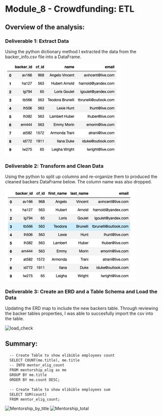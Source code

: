 # Module_8 - Crowdfunding: ETL 

## Overview of the analysis:

### Deliverable 1: Extract Data

Using the python dictionary method I extracted the data from the backer_info.csv file into a DataFrame. 

![backers](images/backers.png "Backers")

### Deliverable 2: Transform and Clean Data

Using the python to split up columns and re-organize them to produced the cleaned backers DataFrame below. The column name was also dropped. 

![backers_cleaned](images/backers_cleaned.png "Backers Cleaned")

### Deliverable 3: Create an ERD and a Table Schema and Load the Data

Updating the ERD map to include the new backers table. Through reviewing the backer tables properties, I was able to succesfully import the csv into the table. 

![load_check](images/SQL_Load_Check.png "SQL Load Check")


## Summary:

      -- Create Table to show elibible employees count
      SELECT COUNT(me.title), me.title
      -- INTO mentor_elig_count
      FROM mentorship_elig as me
      GROUP BY me.title 
      ORDER BY me.count DESC;

      -- Create Table to show elibible employees sum
      SELECT SUM(count)
      FROM mentor_elig_count;

   ![Mentorship_by_title](images/Mentor_by_title.png "Mentorship Eligibility Titles")
   ![Mentorship_total](images/Mentor_total.png "Mentorship Eligibility Total")
